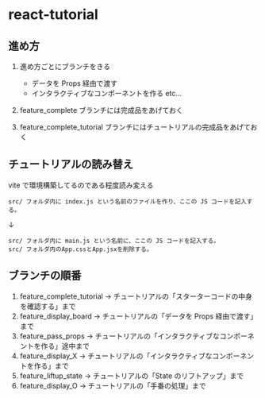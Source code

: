 # react-tutorial

## 進め方

1. 進め方ごとにブランチをきる

   - データを Props 経由で渡す
   - インタラクティブなコンポーネントを作る
     etc…

2. feature_complete ブランチには完成品をあげておく
3. feature_complete_tutorial ブランチにはチュートリアルの完成品をあげておく

## チュートリアルの読み替え

vite で環境構築してるのである程度読み変える

```
src/ フォルダ内に index.js という名前のファイルを作り、ここの JS コードを記入する。
```

↓

```
src/ フォルダ内に main.js という名前に、ここの JS コードを記入する。
src/ フォルダ内のApp.cssとApp.jsxを削除する。
```

## ブランチの順番

1. feature_complete_tutorial → チュートリアルの「スターターコードの中身を確認する」まで
2. feature_display_board → チュートリアルの「データを Props 経由で渡す」まで
3. feature_pass_props → チュートリアルの「インタラクティブなコンポーネントを作る」途中まで
4. feature_display_X → チュートリアルの「インタラクティブなコンポーネントを作る」まで
5. feature_liftup_state → チュートリアルの「State のリフトアップ」まで
6. feature_display_O → チュートリアルの「手番の処理」まで
